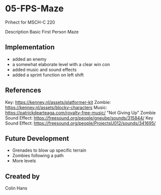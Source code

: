 # 05-FPS-Maze
Prihect for MSCH-C 220

Description
Basic First Person Maze
## Implementation
+ added an enemy
+ a somewhat elaborate level with a clear win con
+ added music and sound effects
+ added a sprint function on left shift

## References
Key: https://kenney.nl/assets/platformer-kit
Zombie: https://kenney.nl/assets/blocky-characters
Music: https://patrickdearteaga.com/royalty-free-music/ "Not Giving Up"
Zombie Sound Effect: https://freesound.org/people/gneube/sounds/315844/
Key Sound Effect: https://freesound.org/people/ProjectsU012/sounds/341695/
## Future Development
+ Grenades to blow up specific terrain
+ Zombies following a path
+ More levels
## Created by
Colin Hans
